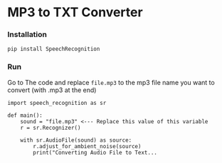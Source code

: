 # MP3 to TXT Converter

### Installation

```
pip install SpeechRecognition
```

### Run

Go to The code and replace `file.mp3` to the mp3 file name you want to convert (with .mp3 at the end)

```
import speech_recognition as sr

def main():
    sound = "file.mp3" <--- Replace this value of this variable
    r = sr.Recognizer()

    with sr.AudioFile(sound) as source:
        r.adjust_for_ambient_noise(source)
        print("Converting Audio File to Text...
```
